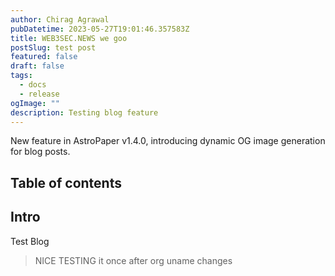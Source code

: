 ```yaml
---
author: Chirag Agrawal
pubDatetime: 2023-05-27T19:01:46.357583Z
title: WEB3SEC.NEWS we goo 
postSlug: test post
featured: false
draft: false
tags:
  - docs
  - release
ogImage: ""
description: Testing blog feature
---
```


New feature in AstroPaper v1.4.0, introducing dynamic OG image generation for blog posts.

## Table of contents

## Intro

Test Blog

> NICE
> TESTING it once after org uname changes




